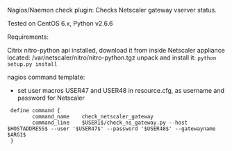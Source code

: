 Nagios/Naemon check plugin:
Checks Netscaler gateway vserver status.

Tested on CentOS 6.x, Python v2.6.6

Requirements: 

Citrix nitro-python api installed, download it from inside Netscaler appliance
located: /var/netscaler/nitro/nitro-python.tgz
unpack and install it: ```python setup.py install```

nagios command template:
  - set user macros USER47 and USER48 in resource.cfg, as username and password for Netscaler

```
 define command {
        command_name    check_netscaler_gateway
        command_line    $USER1$/check_ns_gateway.py --host $HOSTADDRESS$ --user '$USER47$' --password '$USER48$' --gatewayname $ARG1$ 
 }
 ```
 
